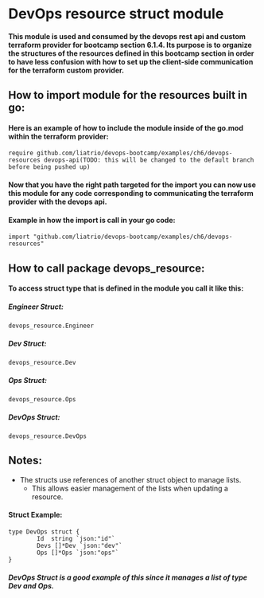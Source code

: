 # DevOps resource struct module

#### This module is used and consumed by the devops rest api and custom terraform provider for bootcamp section 6.1.4. Its purpose is to organize the structures of the resources defined in this bootcamp section in order to have less confusion with how to set up the client-side communication for the terraform custom provider.

## How to import module for the resources built in go:

#### Here is an example of how to include the module inside of the go.mod within the terraform provider:
```
require github.com/liatrio/devops-bootcamp/examples/ch6/devops-resources devops-api(TODO: this will be changed to the default branch before being pushed up)    
```

#### Now that you have the right path targeted for the import you can now use this module for any code corresponding to communicating the terraform provider with the devops api.

#### Example in how the import is call in your go code:
```
import "github.com/liatrio/devops-bootcamp/examples/ch6/devops-resources"
```

## How to call package devops_resource:

#### To access struct type that is defined in the module you call it like this:

##### Engineer Struct:
```
devops_resource.Engineer
```

##### Dev Struct:
```
devops_resource.Dev
```

##### Ops Struct:
```
devops_resource.Ops
```

##### DevOps Struct:
```
devops_resource.DevOps
```

## Notes: 
- The structs use references of another struct object to manage lists.
    - This allows easier management of the lists when updating a resource.

#### Struct Example:
```
type DevOps struct {
        Id  string `json:"id"`
        Devs []*Dev `json:"dev"`
        Ops []*Ops `json:"ops"`
}
```

##### DevOps Struct is a good example of this since it manages a list of type Dev and Ops.
